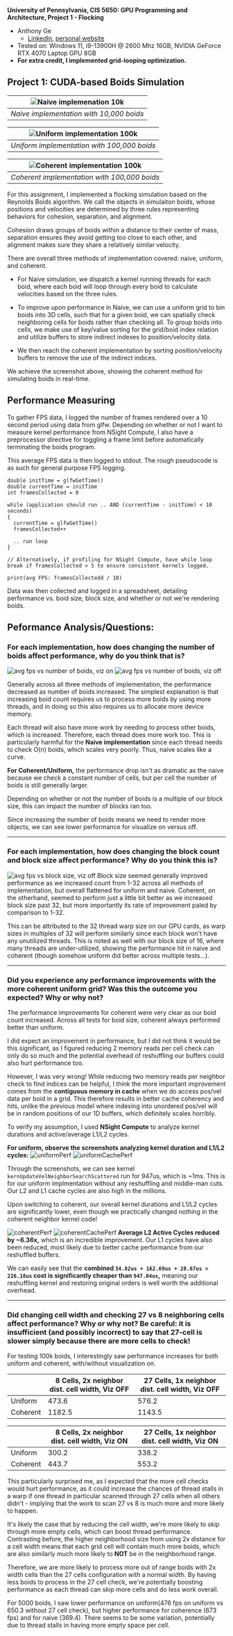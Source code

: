 **University of Pennsylvania, CIS 5650: GPU Programming and Architecture,
Project 1 - Flocking**

* Anthony Ge
  * [LinkedIn](https://www.linkedin.com/in/anthonyge/), [personal website](https://www.geant.pro)
* Tested on: Windows 11, i9-13900H @ 2600 Mhz 16GB, NVIDIA 
GeForce RTX 4070 Laptop GPU 8GB
* **For extra credit, I implemented grid-looping optimization.**

## Project 1: CUDA-based Boids Simulation

| ![Naive implemenation 10k](images/naive10K.gif) |
| :--:  |
| *Naive implementation with 10,000 boids* |

| ![Uniform implementation 100k](images/uniform100ktemp.gif) |
| :--:  |
| *Uniform implementation with 100,000 boids* |

| ![Coherent implementation 100k](images/coherentTest.gif) |
| :--:  |
| *Coherent implementation with 100,000 boids* |

For this assignment, I implemented a flocking simulation based on the Reynolds Boids algorithm. We call the objects in simulaiton boids, whose positions and velocities are determined by three rules representing behaviors for cohesion, separation, and alignment.

Cohesion draws groups of boids within a distance to their center of mass, separation ensures they avoid getting too close to each other, and alignment makes sure they share a relatively similar velocity.

There are overall three methods of implementation covered: naive, uniform, and coherent. 

- For Naive simulation, we dispatch a kernel running threads for each boid, where each boid will loop through every boid to calculate velocities based on the three rules. 

 - To improve upon performance in Naive, we can use a uniform grid to bin boids into 3D cells, such that for a given boid, we can spatially check neighboring cells for boids rather than checking all. To group boids into cells, we make use of key/value sorting for the grid/boid index relation and utilize buffers to store indirect indexes to position/velocity data.

 - We then reach the coherent implementation by sorting position/velocity buffers to remove the use of the indirect indices.

 We achieve the screenshot above, showing the coherent method for simulating boids in real-time.
 
## Performance Measuring
To gather FPS data, I logged the number of frames rendered over a 10 second period using data from glfw. Depending on whether or not I want to measure kernel performance from NSight Compute, I also have a preprocessor directive for toggling a frame limit before automatically terminating the boids program. 

This average FPS data is then logged to stdout. The rough pseudocode is as such for general purpose FPS logging.

```
double initTime = glfwGetTime()
double currentTime = initTime
int framesCollected = 0

while (application should run .. AND (currentTime - initTime) < 10 seconds)
{
  currentTime = glfwGetTime()
  framesCollected++

  .. run loop
}

// Alternatively, if profiling for NSight Compute, have while loop break if framesCollected > 5 to ensure consistent kernels logged.

print(avg FPS: framesCollectedd / 10)
```

Data was then collected and logged in a spreadsheet, detailing performance vs. boid size, block size, and whether or not we're rendering boids.

## Peformance Analysis/Questions:
### For each implementation, how does changing the number of boids affect performance, why do you think that is?

![avg fps vs number of boids, viz on](images/FPSBoidNumVizOff.png)
![avg fps vs number of boids, viz off](images/FPSBoidNumVizON.png)

Generally across all three methods of implementation, the performance decreased as number of boids increased. The simplest explanation is that increasing boid count requires us to process more boids by using more threads, and in doing so this also requires us to allocate more device memory. 

Each thread will also have more work by needing to process other boids, which is increased. Therefore, each thread does more work too. This is particularly harmful for the **Naive implementation** since each thread needs to check O(n) boids, which scales very poorly. Thus, naive scales like a curve.

**For Coherent/Uniform,** the performance drop isn't as dramatic as the naive because we check a constant number of cells, but per cell the number of boids is still generally larger.

Depending on whether or not the number of boids is a multiple of our block size, this can impact the number of blocks ran too. 

Since increasing the number of boids means we need to render more objects, we can see lower performance for visualize on versus off.

---
### For each implementation, how does changing the block count and block size affect performance? Why do you think this is?
![avg fps vs block size, viz off](images/FPSBlockSizeVizOFF.png)
Block size seemed generally improved performance as we increased count from 1-32 across all methods of implementation, but overall flattened for uniform and naive. Coherent, on the otherhand, seemed to perform just a little bit better as we increased block size past 32, but more importantly its rate of improvement paled by comparison to 1-32.

This can be attributed to the 32 thread warp size on our GPU cards, as warp sizes in multiples of 32 will perform similarly since each block won't have any unutilized threads. This is noted as well with our block size of 16, where many threads are under-utilized, showing the performance hit in naive and coherent (though somehow uniform did better across multiple tests...).

---
### Did you experience any performance improvements with the more coherent uniform grid? Was this the outcome you expected? Why or why not?

The performance improvements for coherent were very clear as our boid count increased. Across all tests for boid size, coherent always performed better than uniform.

I did expect an improvement in performance, but I did not think it would be this significant, as I figured reducing 2 memory reads per cell check can only do so much and the potential overhead of reshuffling our buffers could also hurt performance too. 

However, I was very wrong! While reducing two memory reads per neighbor check to find indices can be helpful, I think the more important improvement comes from the **contiguous memory in cache** when we do access pos/vel data per boid in a grid. This therefore results in better cache coherency and hits, unlike the previous model where indexing into unordered pos/vel will be in random positions of our 1D buffers, which definitely scales horribly. 

To verify my assumption, I used **NSight Compute** to analyze kernel durations and active/average L1/L2 cycles.

**For uniform, observe the screenshots analyzing kernel duration and L1/L2 cycles:**
![uniformPerf](images/uniformPerf.png)
![uniformCachePerf](images/uniformCacheCycles.png)

Through the screenshots, we can see kernel ```kernUpdateVelNeighborSearchScattered``` run for 947us, which is ~1ms. This is for our uniform implmentation without any reshuffling and middle-man cuts. Our L2 and L1 cache cycles are also high in the millions. 

Upon switching to coherent, our overall kernel durations and L1/L2 cycles are significantly lower, even though we practically changed nothing in the coherent neighbor kernel code!

![coherentPerf](images/coherentPerf.png)
![coherentCachePerf](images/coherentCacheCycles.png)
**Average L2 Active Cycles reduced by ~6.36x,** which is an incredible improvement. Our L1 cycles have also been reduced, most likely due to better cache performance from our reshuffled buffers.

We can easily see that the **combined ```34.82us + 162.69us + 28.67us = 226.18us``` cost is significantly cheaper than ```947.04us```,** meaning our reshuffling kernel and restoring original orders is well worth the additional overhead.

---
### Did changing cell width and checking 27 vs 8 neighboring cells affect performance? Why or why not? Be careful: it is insufficient (and possibly incorrect) to say that 27-cell is slower simply because there are more cells to check!

For testing 100k boids, I interestingly saw performance increases for both uniform and coherent, with/without visualization on. 

|          | 8 Cells, 2x neighbor dist. cell width, Viz OFF | 27 Cells, 1x neighbor dist. cell width, Viz OFF |
|----------|---------------------------------------|----------------------------------------|
| Uniform  | 473.6                                 | 576.2                                  |
| Coherent | 1182.5                                | 1143.5                                 |

|          | 8 Cells, 2x neighbor dist. cell width, Viz ON | 27 Cells, 1x neighbor dist. cell width, Viz ON |
|----------|---------------------------------------|----------------------------------------|
| Uniform  | 300.2                                 | 338.2                                  |
| Coherent | 443.7                                | 553.2                                 |

This particularly surprised me, as I expected that the more cell checks would hurt performance, as it could increase the chances of thread stalls in a warp if one thread in particular scanned through 27 cells when all others didn't - implying that the work to scan 27 vs 8 is much more and more likely to happen.

It's likely the case that by reducing the cell width, we're more likely to skip through more empty cells, which can boost thread performance. Contrasting before, the higher neighborhood size from using 2x distance for a cell width means that each grid cell will contain much more boids, which are also similarly much more likely to **NOT** be in the neighborhood range. 

Therefore, we are more likely to process more out of range boids with 2x width cells than the 27 cells configuration with a normal width. By having less boids to process in the 27 cell check, we're potentially boosting performance as each thread can skip more cells and do less work overall.

For 5000 boids, I saw lower performance on uniform(476 fps on uniform vs 650.3 without 27 cell check), but higher performance for coherence (673 fps) and for naive (369.4). There seems to be some variation, potentially due to thread stalls in having more empty space per cell.






